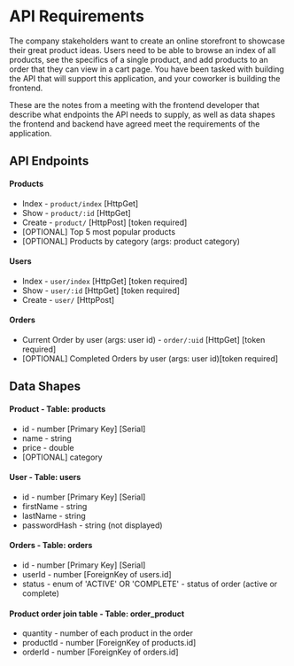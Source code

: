 # API Requirements
The company stakeholders want to create an online storefront to showcase their great product ideas. Users need to be able to browse an index of all products, see the specifics of a single product, and add products to an order that they can view in a cart page. You have been tasked with building the API that will support this application, and your coworker is building the frontend.

These are the notes from a meeting with the frontend developer that describe what endpoints the API needs to supply, as well as data shapes the frontend and backend have agreed meet the requirements of the application. 

## API Endpoints
#### Products
- Index - `product/index` [HttpGet] 
- Show - `product/:id` [HttpGet] 
- Create - `product/` [HttpPost] [token required]
- [OPTIONAL] Top 5 most popular products 
- [OPTIONAL] Products by category (args: product category)

#### Users
- Index - `user/index` [HttpGet] [token required]
- Show - `user/:id` [HttpGet] [token required]
- Create - `user/` [HttpPost] 

#### Orders
- Current Order by user (args: user id) - `order/:uid` [HttpGet] [token required]
- [OPTIONAL] Completed Orders by user (args: user id)[token required]

## Data Shapes
#### Product - Table: products
-  id - number [Primary Key] [Serial]
- name - string
- price - double
- [OPTIONAL] category

#### User - Table: users
- id - number [Primary Key] [Serial]
- firstName - string
- lastName - string
- passwordHash - string (not displayed)

#### Orders - Table: orders
- id - number [Primary Key] [Serial]
- userId - number [ForeignKey of users.id]
- status - enum of 'ACTIVE' OR 'COMPLETE' - status of order (active or complete)

#### Product order join table - Table: order_product
- quantity - number of each product in the order
- productId - number [ForeignKey of products.id]
- orderId - number [ForeignKey of orders.id]
